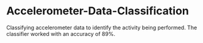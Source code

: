 # Accelerometer-Data-Classification
Classifying accelerometer data to identify the activity being performed. The classifier worked with an accuracy of 89%.
